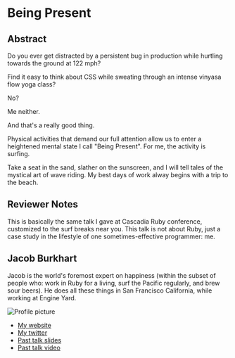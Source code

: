 # Being Present

## Abstract

Do you ever get distracted by a persistent bug in production while hurtling towards the ground at 122 mph?

Find it easy to think about CSS while sweating through an intense vinyasa flow yoga class?

No?

Me neither.

And that's a really good thing.

Physical activities that demand our full attention allow us to enter a heightened mental state I call "Being Present". For me, the activity is surfing.

Take a seat in the sand, slather on the sunscreen, and I will tell tales of the mystical art of wave riding. My best days of work alway begins with a trip to the beach.

## Reviewer Notes

This is basically the same talk I gave at Cascadia Ruby conference, customized to the surf breaks near you. This talk is not about Ruby, just a case study in the lifestyle of one sometimes-effective programmer: me.

## Jacob Burkhart

Jacob is the world's foremost expert on happiness (within the subset of people who: work in Ruby for a living, surf the Pacific regularly, and brew sour beers). He does all these things in San Francisco California, while working at Engine Yard.

![Profile picture](http://jbirdcreations.com/JacobBurkhart.png)

- [My website](http://birdswell.com)
- [My twitter](https://twitter.com/beanstalksurf)
- [Past talk slides](http://jacobo.github.com/building_services)
- [Past talk video](http://www.confreaks.com/videos/1079-cascadiaruby2012-being-present)
